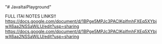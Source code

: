 "# JavaItaiPlayground"

FULL ITAI NOTES LINKS!!
https://docs.google.com/document/d/1BPge5MPJc3PACIKplfmhFXEq5XYbjwX6aa2NSSaWiLU/edit?usp=sharing
https://docs.google.com/document/d/1BPge5MPJc3PACIKplfmhFXEq5XYbjwX6aa2NSSaWiLU/edit?usp=sharing
